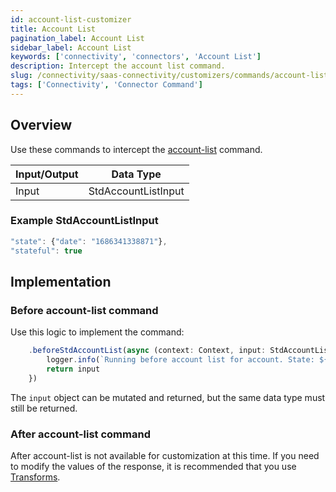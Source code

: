 ```yaml
---
id: account-list-customizer
title: Account List
pagination_label: Account List
sidebar_label: Account List
keywords: ['connectivity', 'connectors', 'Account List']
description: Intercept the account list command.
slug: /connectivity/saas-connectivity/customizers/commands/account-list
tags: ['Connectivity', 'Connector Command']
---
```


## Overview

Use these commands to intercept the [account-list](../../commands/account-list) command.

| Input/Output |      Data Type      |
| :----------- | :-----------------: |
| Input        | StdAccountListInput |

### Example StdAccountListInput

```javascript
"state": {"date": "1686341338871"},
"stateful": true
```

## Implementation

### Before account-list command

Use this logic to implement the command:

```javascript
    .beforeStdAccountList(async (context: Context, input: StdAccountListInput) => {
        logger.info(`Running before account list for account. State: ${input.state}`)
        return input
    })
```

The `input` object can be mutated and returned, but the same data type must still be returned.

### After account-list command

After account-list is not available for customization at this time. If you need to modify the values of the response, it is recommended that you use [Transforms](https://developer.sailpoint.com/docs/extensibility/transforms/).
